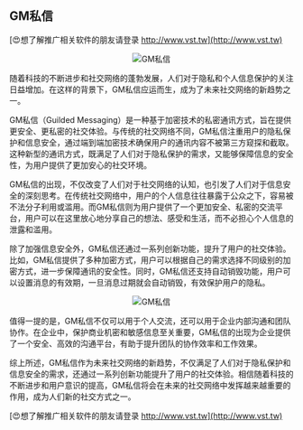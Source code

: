 ## **GM私信**

[😍想了解推广相关软件的朋友请登录 http://www.vst.tw](http://www.vst.tw)

 <center><img src="https://vst.tw/MP4/tuiguang/png/3.png" alt="GM私信"></center>

随着科技的不断进步和社交网络的蓬勃发展，人们对于隐私和个人信息保护的关注日益增加。在这样的背景下，GM私信应运而生，成为了未来社交网络的新趋势之一。

GM私信（Guilded Messaging）是一种基于加密技术的私密通讯方式，旨在提供更安全、更私密的社交体验。与传统的社交网络不同，GM私信注重用户的隐私保护和信息安全，通过端到端加密技术确保用户的通讯内容不被第三方窥探和截取。这种新型的通讯方式，既满足了人们对于隐私保护的需求，又能够保障信息的安全性，为用户提供了更加安心的社交环境。

GM私信的出现，不仅改变了人们对于社交网络的认知，也引发了人们对于信息安全的深刻思考。在传统社交网络中，用户的个人信息往往暴露于公众之下，容易被不法分子利用或滥用。而GM私信则为用户提供了一个更加安全、私密的交流平台，用户可以在这里放心地分享自己的想法、感受和生活，而不必担心个人信息的泄露和滥用。

除了加强信息安全外，GM私信还通过一系列创新功能，提升了用户的社交体验。比如，GM私信提供了多种加密方式，用户可以根据自己的需求选择不同级别的加密方式，进一步保障通讯的安全性。同时，GM私信还支持自动销毁功能，用户可以设置消息的有效期，一旦消息过期就会自动销毁，有效保护用户的隐私。

 <center><img src="https://vst.tw/MP4/tuiguang/png/8.png" alt="GM私信"></center>

值得一提的是，GM私信不仅可以用于个人交流，还可以用于企业内部沟通和团队协作。在企业中，保护商业机密和敏感信息至关重要，GM私信的出现为企业提供了一个安全、高效的沟通平台，有助于提升团队的协作效率和工作效果。

综上所述，GM私信作为未来社交网络的新趋势，不仅满足了人们对于隐私保护和信息安全的需求，还通过一系列创新功能提升了用户的社交体验。相信随着科技的不断进步和用户意识的提高，GM私信将会在未来的社交网络中发挥越来越重要的作用，成为人们新的社交方式之一。

[😍想了解推广相关软件的朋友请登录 http://www.vst.tw](http://www.vst.tw)



